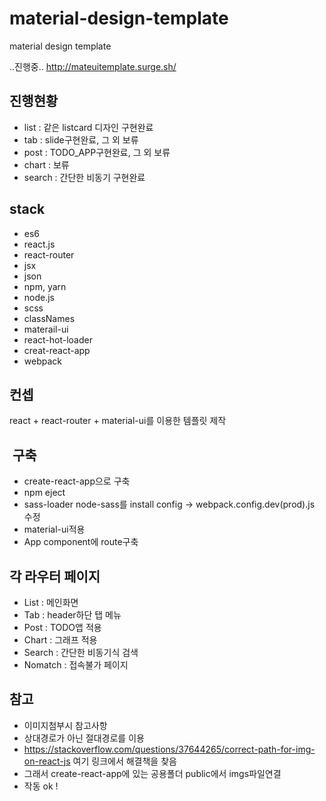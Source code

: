 # material-design-template
material design template

..진행중..
http://mateuitemplate.surge.sh/

## 진행현황
- list : 같은 listcard 디자인 구현완료
- tab : slide구현완료, 그 외 보류
- post : TODO_APP구현완료, 그 외 보류
- chart : 보류
- search : 간단한 비동기 구현완료


## stack
- es6
- react.js
- react-router
- jsx
- json
- npm, yarn
- node.js
- scss
- classNames
- materail-ui
- react-hot-loader
- creat-react-app
- webpack

## 컨셉
react + react-router + material-ui를 이용한 템플릿 제작

##  구축
- create-react-app으로 구축
- npm eject
- sass-loader node-sass를 install 
  config -> webpack.config.dev(prod).js 수정
- material-ui적용
- App component에 route구축

## 각 라우터 페이지
- List : 메인화면
- Tab : header하단 탭 메뉴
- Post : TODO앱 적용
- Chart : 그래프 적용
- Search : 간단한 비동기식 검색
- Nomatch : 접속불가 페이지

## 참고
- 이미지첨부시 참고사항
- 상대경로가 아닌 절대경로를 이용
- https://stackoverflow.com/questions/37644265/correct-path-for-img-on-react-js 여기 링크에서 해결책을 찾음
- 그래서 create-react-app에 있는 공용폴더 public에서 imgs파일연결
- 작동 ok !
